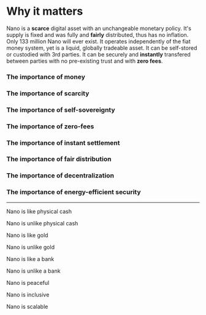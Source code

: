 # Why it matters

Nano is a **scarce** digital asset with an unchangeable monetary policy. It's supply is fixed and was fully and **fairly** distributed, thus has no inflation. Only 133 million Nano will ever exist. It operates independently of the fiat money system, yet is a liquid, globally tradeable asset. It can be self-stored or custodied with 3rd parties. It can be securely and **instantly** transfered between parties with no pre-existing trust and with **zero fees**.

### The importance of money

### The importance of scarcity

### The importance of self-sovereignty

### The importance of zero-fees

### The importance of instant settlement

### The importance of fair distribution

### The importance of decentralization

### The importance of energy-efficient security

---

Nano is like physical cash

Nano is unlike physical cash

Nano is like gold

Nano is unlike gold

Nano is like a bank

Nano is unlike a bank

Nano is peaceful

Nano is inclusive

Nano is scalable
